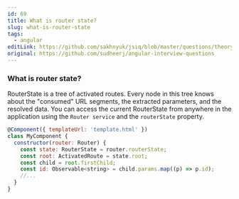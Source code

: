 ```yaml
---
id: 69
title: What is router state?
slug: what-is-router-state
tags:
  - angular
editLink: https://github.com/sakhnyuk/jsiq/blob/master/questions/theory/angular/69.md
original: https://github.com/sudheerj/angular-interview-questions
---
```


### What is router state?

RouterState is a tree of activated routes. Every node in this tree knows about the "consumed" URL segments, the extracted parameters, and the resolved data. You can access the current RouterState from anywhere in the application using the `Router service` and the `routerState` property.

```javascript
@Component({ templateUrl: 'template.html' })
class MyComponent {
  constructor(router: Router) {
    const state: RouterState = router.routerState;
    const root: ActivatedRoute = state.root;
    const child = root.firstChild;
    const id: Observable<string> = child.params.map((p) => p.id);
    //...
  }
}
```
